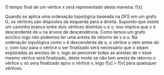 O tempo final de um vértice x será representado desta maneira: f[x]

Quando se aplica uma ordenação topológica baseada na DFS em um grafo G, 
os vértices são dispostos da esquerda para a direita. 
Supondo que existe um caminho branco entre dois vértices distintos u e v, 
isso implica que v é descendente de u na árvore de descendência. 
Como temos um grafo acíclico logo não podemos ter uma aresta de retorno de v a u. 
Na ordenação topológica como v é descendente de u, 
o vértice u vem antes do v, com isso para o vértice u ser finalizado será necessário que o sejam exploradas as arestas de v, 
logo ao percorrer todas as arestas de v esse mesmo vértice será finalizado, 
deste modo se não tem aresta de retorno o vértice u só sera finalizado apos o vértice v, logo f[u] > f[v] para quaisquer vértices.
